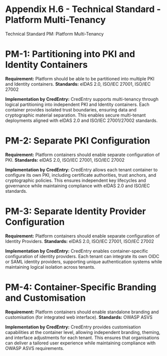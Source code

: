 # Appendix H.6 - Technical Standard - Platform Multi-Tenancy

Technical Standard PM: Platform Multi-Tenancy

# PM-1: Partitioning into PKI and Identity Containers
**Requirement:**
Platform should be able to be partitioned into multiple PKI and Identity containers.
**Standards:** eIDAS 2.0, ISO/IEC 27001, ISO/IEC 27002

**Implementation by CredEntry:**
CredEntry supports multi-tenancy through logical partitioning into independent PKI and Identity containers. Each container provides isolated trust boundaries, ensuring data and cryptographic material separation. This enables secure multi-tenant deployments aligned with eIDAS 2.0 and ISO/IEC 27001/27002 standards.

# PM-2: Separate PKI Configuration
**Requirement:**
Platform containers should enable separate configuration of PKI.
**Standards:** eIDAS 2.0, ISO/IEC 27001, ISO/IEC 27002

**Implementation by CredEntry:**
CredEntry allows each tenant container to configure its own PKI, including certificate authorities, trust anchors, and cryptographic policies. This ensures independent key lifecycles and governance while maintaining compliance with eIDAS 2.0 and ISO/IEC standards.

# PM-3: Separate Identity Provider Configuration
**Requirement:**
Platform containers should enable separate configuration of Identity Providers.
**Standards:** eIDAS 2.0, ISO/IEC 27001, ISO/IEC 27002

**Implementation by CredEntry:**
CredEntry enables container-specific configuration of identity providers. Each tenant can integrate its own OIDC or SAML identity providers, supporting unique authentication systems while maintaining logical isolation across tenants.

# PM-4: Container-Specific Branding and Customisation
**Requirement:**
Platform containers should enable standalone branding and customisation (for integrated web interface).
**Standards:** OWASP ASVS

**Implementation by CredEntry:**
CredEntry provides customisation capabilities at the container level, allowing independent branding, theming, and interface adjustments for each tenant. This ensures that organisations can deliver a tailored user experience while maintaining compliance with OWASP ASVS requirements.

